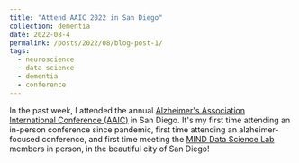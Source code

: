 ```yaml
---
title: "Attend AAIC 2022 in San Diego"
collection: dementia
date: 2022-08-4
permalink: /posts/2022/08/blog-post-1/
tags:
  - neuroscience
  - data science
  - dementia
  - conference
---
```


In the past week, I attended the annual [Alzheimer's Association International Conference (AAIC)](https://aaic.alz.org/overview.asp) in San Diego. It's my first time attending an in-person conference since pandemic, first time attending an alzheimer-focused conference, and first time meeting the [MIND Data Science Lab](https://www.massgeneral.org/neurology/research/mind-data-science-lab) members in person, in the beautiful city of San Diego!
